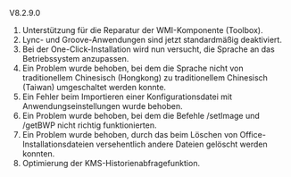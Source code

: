 V8.2.9.0

1. Unterstützung für die Reparatur der WMI-Komponente (Toolbox).
2. Lync- und Groove-Anwendungen sind jetzt standardmäßig deaktiviert.
3. Bei der One-Click-Installation wird nun versucht, die Sprache an das Betriebssystem anzupassen.
4. Ein Problem wurde behoben, bei dem die Sprache nicht von traditionellem Chinesisch (Hongkong) zu traditionellem Chinesisch (Taiwan) umgeschaltet werden konnte.
5. Ein Fehler beim Importieren einer Konfigurationsdatei mit Anwendungseinstellungen wurde behoben.
6. Ein Problem wurde behoben, bei dem die Befehle /setImage und /getBWP nicht richtig funktionierten.
7. Ein Problem wurde behoben, durch das beim Löschen von Office-Installationsdateien versehentlich andere Dateien gelöscht werden konnten.
8. Optimierung der KMS-Historienabfragefunktion.
